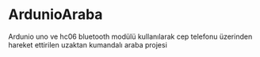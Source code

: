 # ArdunioAraba
Ardunio uno ve hc06 bluetooth modülü kullanılarak cep telefonu üzerinden hareket ettirilen uzaktan kumandalı araba projesi
